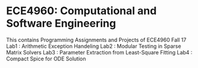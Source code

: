 # ECE4960: Computational and Software Engineering
This contains Programming Assignments and Projects of ECE4960 Fall 17
Lab1 : Arithmetic Exception Handeling
Lab2 : Modular Testing in Sparse Matrix Solvers
Lab3 : Parameter Extraction from Least-Square Fitting
Lab4 : Compact Spice for ODE Solution
